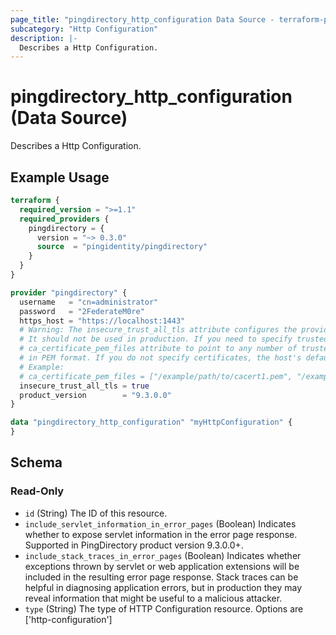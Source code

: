 ```yaml
---
page_title: "pingdirectory_http_configuration Data Source - terraform-provider-pingdirectory"
subcategory: "Http Configuration"
description: |-
  Describes a Http Configuration.
---
```


# pingdirectory_http_configuration (Data Source)

Describes a Http Configuration.

## Example Usage

```terraform
terraform {
  required_version = ">=1.1"
  required_providers {
    pingdirectory = {
      version = "~> 0.3.0"
      source  = "pingidentity/pingdirectory"
    }
  }
}

provider "pingdirectory" {
  username   = "cn=administrator"
  password   = "2FederateM0re"
  https_host = "https://localhost:1443"
  # Warning: The insecure_trust_all_tls attribute configures the provider to trust any certificate presented by the PingDirectory server.
  # It should not be used in production. If you need to specify trusted CA certificates, use the
  # ca_certificate_pem_files attribute to point to any number of trusted CA certificate files
  # in PEM format. If you do not specify certificates, the host's default root CA set will be used.
  # Example:
  # ca_certificate_pem_files = ["/example/path/to/cacert1.pem", "/example/path/to/cacert2.pem"]
  insecure_trust_all_tls = true
  product_version        = "9.3.0.0"
}

data "pingdirectory_http_configuration" "myHttpConfiguration" {
}
```

<!-- schema generated by tfplugindocs -->
## Schema

### Read-Only

- `id` (String) The ID of this resource.
- `include_servlet_information_in_error_pages` (Boolean) Indicates whether to expose servlet information in the error page response. Supported in PingDirectory product version 9.3.0.0+.
- `include_stack_traces_in_error_pages` (Boolean) Indicates whether exceptions thrown by servlet or web application extensions will be included in the resulting error page response. Stack traces can be helpful in diagnosing application errors, but in production they may reveal information that might be useful to a malicious attacker.
- `type` (String) The type of HTTP Configuration resource. Options are ['http-configuration']


